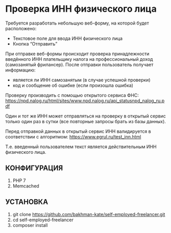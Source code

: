 # Проверка ИНН физического лица

Требуется разработать небольшую веб-форму, на которой будет расположено:
- Текстовое поле для ввода ИНН физического лица
- Кнопка “Отправить”

При отправке веб-формы происходит проверка принадлежности введённого ИНН плательщику налога на профессиональный доход (самозанятый фрилансер). После отправки пользователь получает информацию:
- является ли ИНН самозанятым (в случае успешной проверки)
- код и сообщение об ошибке (если произошла ошибка)

Проверку производить с помощью открытого сервиса ФНС:
https://npd.nalog.ru/html/sites/www.npd.nalog.ru/api_statusnpd_nalog_ru.pdf

Один и тот же ИНН может отправляться на проверку в открытый сервис только один раз в сутки (все повторные запросы брать из базы данных).

Перед отправкой данных в открытый сервис ИНН валидируется в соответствии с алгоритмом:
https://www.egrul.ru/test_inn.html

Т.е. введенный пользователем текст является действительным ИНН физического лица.

## КОНФИГУРАЦИЯ
1. PHP 7
2. Memcached

## УСТАНОВКА
1. git clone https://github.com/bakhman-kate/self-employed-freelancer.git
2. cd self-employed-freelancer
3. composer install